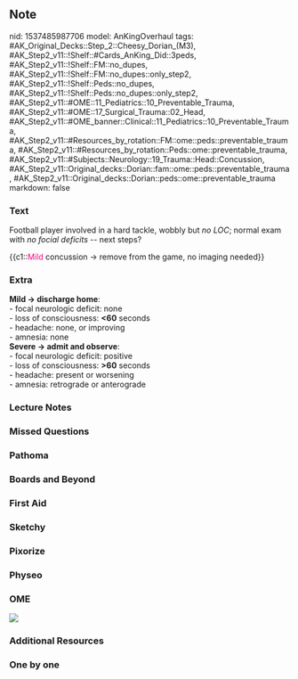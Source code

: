 ## Note
nid: 1537485987706
model: AnKingOverhaul
tags: #AK_Original_Decks::Step_2::Cheesy_Dorian_(M3), #AK_Step2_v11::!Shelf::#Cards_AnKing_Did::3peds, #AK_Step2_v11::!Shelf::FM::no_dupes, #AK_Step2_v11::!Shelf::FM::no_dupes::only_step2, #AK_Step2_v11::!Shelf::Peds::no_dupes, #AK_Step2_v11::!Shelf::Peds::no_dupes::only_step2, #AK_Step2_v11::#OME::11_Pediatrics::10_Preventable_Trauma, #AK_Step2_v11::#OME::17_Surgical_Trauma::02_Head, #AK_Step2_v11::#OME_banner::Clinical::11_Pediatrics::10_Preventable_Trauma, #AK_Step2_v11::#Resources_by_rotation::FM::ome::peds::preventable_trauma, #AK_Step2_v11::#Resources_by_rotation::Peds::ome::preventable_trauma, #AK_Step2_v11::#Subjects::Neurology::19_Trauma::Head::Concussion, #AK_Step2_v11::Original_decks::Dorian::fam::ome::peds::preventable_trauma, #AK_Step2_v11::Original_decks::Dorian::peds::ome::preventable_trauma
markdown: false

### Text
Football player involved in a hard tackle, wobbly but <i>no
LOC</i>; normal exam with <i>no focial deficits</i> -- next steps?
<div>
  <div>
    {{c1::<font color="#FC0280">Mild</font> concussion → remove
    from the game, no imaging needed}}
  </div>
</div>

### Extra
<div>
  <b>Mild → discharge home</b>:
</div>
<div>
  - focal neurologic deficit: none
</div>
<div>
  - loss of consciousness: <b><60</b> seconds
</div>
<div>
  - headache: none, or improving
</div>
<div>
  - amnesia: none
</div>
<div>
  <b>Severe → admit and observe</b>:
</div>
<div>
  - focal neurologic deficit: positive
</div>
<div>
  - loss of consciousness: <b>>60</b> seconds
</div>
<div>
  - headache: present or worsening
</div>
<div>
  - amnesia: retrograde or anterograde
</div>

### Lecture Notes


### Missed Questions


### Pathoma


### Boards and Beyond


### First Aid


### Sketchy


### Pixorize


### Physeo


### OME
<div class="ome-widget">
  <a href=
  "https://onlinemeded.org/spa/pediatrics/preventable-trauma/acquire?ref=anki">
  <img src="_OME_AnkiFlashcards_Lesson_3.png"></a>
</div>

### Additional Resources


### One by one


